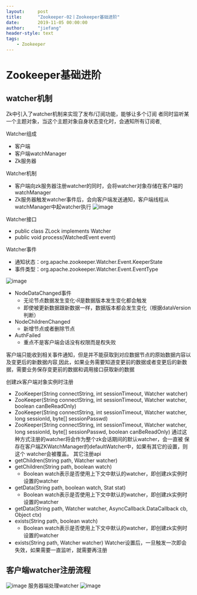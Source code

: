 ```yaml
---
layout:     post
title:      "Zookeeper-02丨Zookeeper基础进阶"
date:       2019-11-05 00:00:00
author:     "jiefang"
header-style: text
tags:
    - Zookeeper
---
```

# Zookeeper基础进阶
## watcher机制
Zk中引入了watcher机制来实现了发布/订阅功能，能够让多个订阅
者同时监听某一个主题对象，当这个主题对象自身状态变化时，会通知所有订阅者ͺ

Watcher组成
- 客户端
- 客户端watchManager 
- Zk服务器

Watcher机制
- 客户端向zk服务器注册watcher的同时，会将watcher对象存储在客户端的watchManager
- Zk服务器触发watcher事件后，会向客户端发送通知，客户端线程从watchManager中݊起watcher执行
![image](https://s2.ax1x.com/2019/09/29/u89MQA.png)

Watcher接口
- public class ZLock implements Watcher
- public void process(WatchedEvent event)

Watcher事件
- 通知状态：org.apache.zookeeper.Watcher.Event.KeeperState
- 事件类型：org.apache.zookeeper.Watcher.Event.EventType

![image](https://s2.ax1x.com/2019/09/29/u8VLLQ.png)

- NodeDataChanged事件
    - 无论节点数据发生变化ଐ是数据版本发生变化都会触发
    - 即使被更新数据跟新数据一样，数据版本都会发生变化（根据dataVersion判断）
- NodeChildrenChanged
    - 新增节点或者删除节点
- AuthFailed
    - 重点不是客户端会话没有权限而是݉权失败

客户端只能收到相关事件通知，但是并不能获取到对应数据节点的原始数据内容以
及变更后的新数据内容ͺ因此，如果业务需要知道变更前的数据或者变更后的新数据，需要业务保存变更前的数据和调用接口获取新的数据

创建zk客户端对象实例时注册
- ZooKeeper(String connectString, int sessionTimeout, Watcher watcher) 
- ZooKeeper(String connectString, int sessionTimeout, Watcher watcher, boolean canBeReadOnly)
- ZooKeeper(String connectString, int sessionTimeout, Watcher watcher, long sessionId, byte[] sessionPasswd) 
- ZooKeeper(String connectString, int sessionTimeout, Watcher watcher, long sessionId, byte[] sessionPasswd, boolean canBeReadOnly)
通过这种方式注册的watcher将会作为整个zk会话期间的默认watcher，会一直被
保存在客户端ZKWatchManager的defaultWatcher中，如果有其它的设置，则这个
watcher会被覆盖。
其它注册api
- getChildren(String path, Watcher watcher) 
- getChildren(String path, boolean watch) 
    - Boolean watch表示是否使用上下文中默认的watcher，即创建zk实例时设置的watcher 
- getData(String path, boolean watch, Stat stat) 
    - Boolean watch表示是否使用上下文中默认的watcher，即创建zk实例时设置的watcher 
- getData(String path, Watcher watcher, AsyncCallback.DataCallback cb, Object ctx) 
- exists(String path, boolean watch) 
    - Boolean watch表示是否使用上下文中默认的watcher，即创建zk实例时设置的watcher 
- exists(String path, Watcher watcher)
Watcher设置后，一旦触发一次即会失效，如果需要一直监听，就需要再注册
## 客户端watcher注册流程
![image](https://s2.ax1x.com/2019/09/29/u8eqEj.png)
服务器端处理watcher
![image](https://s2.ax1x.com/2019/09/29/u8mpKU.png)
